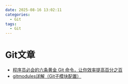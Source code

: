 ```yaml
---
date: 2025-08-16 13:02:11
categories:
  - Git
tags:
  - Git
---
```


# Git文章

- [程序员必会的六条黄金 Git 命令，让你效率提高百分之百](https://vikingz.me/pro-git/)
- [gitmodules详解（Git子模块配置）](https://www.jianshu.com/p/c476364fe642)
